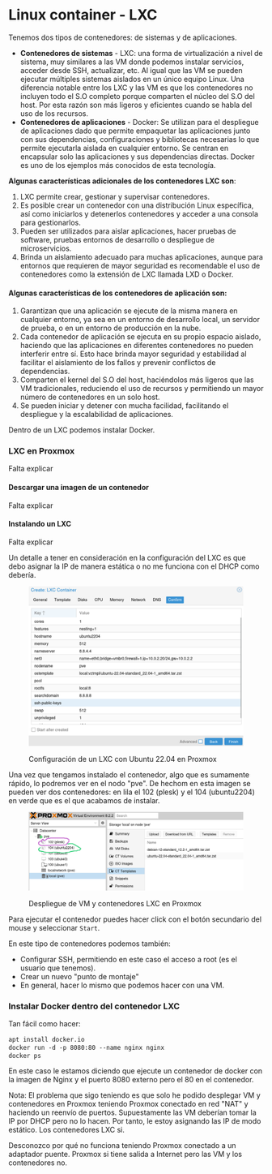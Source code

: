 # Linux container - LXC

Tenemos dos tipos de contenedores: de sistemas y de aplicaciones.&#x20;

* **Contenedores de sistemas** - LXC: una forma de virtualización a nivel de sistema, muy similares a las VM donde podemos instalar servicios, acceder desde SSH, actualizar, etc. Al igual que las VM se pueden ejecutar múltiples sistemas aislados en un único equipo Linux. Una diferencia notable entre los LXC y las VM es que los contenedores no incluyen todo el S.O completo porque comparten el núcleo del S.O del host. Por esta razón son más ligeros y eficientes cuando se habla del uso de los recursos.
* **Contenedores de aplicaciones** - Docker: Se utilizan para el despliegue de aplicaciones dado que permite empaquetar las aplicaciones junto con sus dependencias, configuraciones y bibliotecas necesarias lo que permite ejecutarla aislada en cualquier entorno. Se centran en encapsular solo las aplicaciones y sus dependencias directas. Docker es uno de los ejemplos más conocidos de esta tecnología.

**Algunas características adicionales de los contenedores LXC son**:

1. LXC permite crear, gestionar y supervisar contenedores.&#x20;
2. Es posible crear un contenedor con una distribución Linux específica, así como iniciarlos y detenerlos contenedores y acceder a una consola para gestionarlos.
3. Pueden ser utilizados para aislar aplicaciones, hacer pruebas de software, pruebas entornos de desarrollo o despliegue de microservicios.
4. Brinda un aislamiento adecuado para muchas aplicaciones, aunque para entornos que requieren de mayor seguridad es recomendable  el uso de contenedores como la extensión de LXC llamada LXD o Docker.

#### Algunas características de los contenedores de aplicación son:

1. Garantizan que una aplicación se ejecute de la misma manera en cualquier entorno, ya sea en un entorno de desarrollo local, un servidor de prueba, o en un entorno de producción en la nube.&#x20;
2. Cada contenedor de aplicación se ejecuta en su propio espacio aislado, haciendo que las aplicaciones en diferentes contenedores no pueden interferir entre sí. Esto hace brinda mayor seguridad y estabilidad al facilitar el aislamiento de los fallos y prevenir conflictos de dependencias.
3. Comparten el kernel del S.O del host, haciéndolos más ligeros que las VM tradicionales, reduciendo el uso de recursos y permitiendo un mayor número de contenedores en un solo host.
4. Se pueden iniciar y detener con mucha facilidad, facilitando el despliegue y la escalabilidad de aplicaciones.&#x20;

Dentro de un LXC podemos instalar Docker.



### LXC en Proxmox

Falta explicar

#### Descargar una imagen de un contenedor

Falta explicar

#### Instalando un LXC&#x20;

Falta explicar

Un detalle a tener en consideración en la configuración del LXC es que debo asignar la IP de manera estática o no me funciona con el DHCP como debería.

<figure><img src="../../.gitbook/assets/image (2) (1) (1).png" alt="" width="563"><figcaption><p>Configuración de un LXC con Ubuntu 22.04 en Proxmox</p></figcaption></figure>

Una vez que tengamos instalado el contenedor, algo que es sumamente rápido, lo podremos ver en el nodo "pve". De hechom en esta imagen se pueden ver  dos contenedores: en lila el 102 (plesk) y el 104 (ubuntu2204) en verde que es el que acabamos de instalar.

<figure><img src="../../.gitbook/assets/image (1) (1) (1) (1).png" alt=""><figcaption><p>Despliegue de VM y contenedores LXC en Proxmox</p></figcaption></figure>

Para ejecutar el contenedor puedes hacer click con el botón secundario del mouse y seleccionar `Start`.

En este tipo de contenedores podemos también:

* Configurar SSH, permitiendo en este caso el acceso a root (es el usuario que tenemos).
* Crear un nuevo "punto de montaje"&#x20;
* En general, hacer lo mismo que podemos hacer con una VM.

### Instalar Docker dentro del contenedor LXC

Tan fácil como hacer:

```
apt install docker.io
docker run -d -p 8080:80 --name nginx nginx
docker ps
```

En este caso le estamos diciendo que ejecute un contenedor de docker  con la imagen de Nginx y el puerto 8080 externo pero el 80 en el contenedor.

Nota: El problema que sigo teniendo es que solo he podido desplegar VM y contenedores en Proxmox teniendo Proxmox conectado en red "NAT" y haciendo un reenvío de puertos. Supuestamente las VM deberían tomar la IP por DHCP pero no lo hacen. Por tanto, le estoy asignando las IP de  modo estático. Los contenedores LXC si.&#x20;

Desconozco por qué no funciona teniendo Proxmox conectado a un adaptador puente. Proxmox si tiene salida a Internet pero las VM y los contenedores  no.
